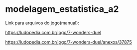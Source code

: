 # modelagem_estatistica_a2

Link para arquivos do jogo(manual):

https://ludopedia.com.br/jogo/7-wonders-duel

https://ludopedia.com.br/jogo/7-wonders-duel/anexos/37875
